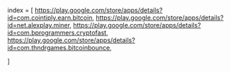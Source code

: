 index = [
https://play.google.com/store/apps/details?id=com.cointiply.earn.bitcoin,
https://play.google.com/store/apps/details?id=net.alexplay.miner,
https://play.google.com/store/apps/details?id=com.bprogrammers.cryptofast,
https://play.google.com/store/apps/details?id=com.thndrgames.bitcoinbounce,

]
